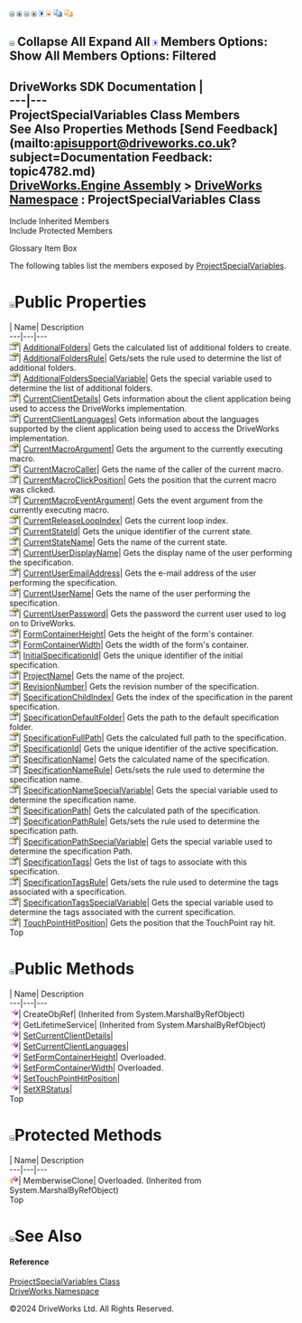 ![](dotnetimages/collapse.gif) ![](dotnetimages/expand.gif) ![](dotnetimages/collapse.gif) ![](dotnetimages/expand.gif) ![](dotnetimages/drpdown.gif) ![](dotnetimages/drpdown_orange.gif) ![](dotnetimages/copycode.gif) ![](dotnetimages/copycodeHighlight.gif)

![](dotnetimages/collapse.gif) Collapse All Expand All ![](dotnetimages/drpdown.gif) Members Options: Show All  Members Options: Filtered   
---  
DriveWorks SDK Documentation  |   
---|---  
ProjectSpecialVariables Class Members   
See Also Properties Methods [Send Feedback](mailto:apisupport@driveworks.co.uk?subject=Documentation Feedback: topic4782.md)  
[DriveWorks.Engine Assembly](topic2156.md) > [DriveWorks Namespace](topic2159.md) : ProjectSpecialVariables Class  
---  
  
Include Inherited Members    
Include Protected Members  


Glossary Item Box

The following tables list the members exposed by [ProjectSpecialVariables](topic4782.md).

# ![](dotnetimages/collapse.gif)Public Properties

| Name| Description  
---|---|---  
![Public Property](dotnetimages/publicProperty.gif)| [AdditionalFolders](topic4798.md)| Gets the calculated list of additional folders to create.   
![Public Property](dotnetimages/publicProperty.gif)| [AdditionalFoldersRule](topic4799.md)| Gets/sets the rule used to determine the list of additional folders.   
![Public Property](dotnetimages/publicProperty.gif)| [AdditionalFoldersSpecialVariable](topic4800.md)| Gets the special variable used to determine the list of additional folders.   
![Public Property](dotnetimages/publicProperty.gif)| [CurrentClientDetails](topic4801.md)| Gets information about the client application being used to access the DriveWorks implementation.   
![Public Property](dotnetimages/publicProperty.gif)| [CurrentClientLanguages](topic4802.md)| Gets information about the languages supported by the client application being used to access the DriveWorks implementation.   
![Public Property](dotnetimages/publicProperty.gif)| [CurrentMacroArgument](topic4803.md)| Gets the argument to the currently executing macro.   
![Public Property](dotnetimages/publicProperty.gif)| [CurrentMacroCaller](topic4804.md)| Gets the name of the caller of the current macro.   
![Public Property](dotnetimages/publicProperty.gif)| [CurrentMacroClickPosition](topic4805.md)| Gets the position that the current macro was clicked.   
![Public Property](dotnetimages/publicProperty.gif)| [CurrentMacroEventArgument](topic4806.md)| Gets the event argument from the currently executing macro.   
![Public Property](dotnetimages/publicProperty.gif)| [CurrentReleaseLoopIndex](topic4807.md)| Gets the current loop index.   
![Public Property](dotnetimages/publicProperty.gif)| [CurrentStateId](topic4808.md)| Gets the unique identifier of the current state.   
![Public Property](dotnetimages/publicProperty.gif)| [CurrentStateName](topic4809.md)| Gets the name of the current state.   
![Public Property](dotnetimages/publicProperty.gif)| [CurrentUserDisplayName](topic4810.md)| Gets the display name of the user performing the specification.   
![Public Property](dotnetimages/publicProperty.gif)| [CurrentUserEmailAddress](topic4811.md)| Gets the e-mail address of the user performing the specification.   
![Public Property](dotnetimages/publicProperty.gif)| [CurrentUserName](topic4812.md)| Gets the name of the user performing the specification.   
![Public Property](dotnetimages/publicProperty.gif)| [CurrentUserPassword](topic4813.md)| Gets the password the current user used to log on to DriveWorks.   
![Public Property](dotnetimages/publicProperty.gif)| [FormContainerHeight](topic4814.md)| Gets the height of the form's container.   
![Public Property](dotnetimages/publicProperty.gif)| [FormContainerWidth](topic4815.md)| Gets the width of the form's container.   
![Public Property](dotnetimages/publicProperty.gif)| [InitialSpecificationId](topic4816.md)| Gets the unique identifier of the initial specification.   
![Public Property](dotnetimages/publicProperty.gif)| [ProjectName](topic4817.md)| Gets the name of the project.   
![Public Property](dotnetimages/publicProperty.gif)| [RevisionNumber](topic4818.md)| Gets the revision number of the specification.   
![Public Property](dotnetimages/publicProperty.gif)| [SpecificationChildIndex](topic4819.md)| Gets the index of the specification in the parent specification.   
![Public Property](dotnetimages/publicProperty.gif)| [SpecificationDefaultFolder](topic4820.md)| Gets the path to the default specification folder.   
![Public Property](dotnetimages/publicProperty.gif)| [SpecificationFullPath](topic4821.md)| Gets the calculated full path to the specification.   
![Public Property](dotnetimages/publicProperty.gif)| [SpecificationId](topic4822.md)| Gets the unique identifier of the active specification.   
![Public Property](dotnetimages/publicProperty.gif)| [SpecificationName](topic4823.md)| Gets the calculated name of the specification.   
![Public Property](dotnetimages/publicProperty.gif)| [SpecificationNameRule](topic4824.md)| Gets/sets the rule used to determine the specification name.   
![Public Property](dotnetimages/publicProperty.gif)| [SpecificationNameSpecialVariable](topic4825.md)| Gets the special variable used to determine the specification name.   
![Public Property](dotnetimages/publicProperty.gif)| [SpecificationPath](topic4826.md)| Gets the calculated path of the specification.   
![Public Property](dotnetimages/publicProperty.gif)| [SpecificationPathRule](topic4827.md)| Gets/sets the rule used to determine the specification path.   
![Public Property](dotnetimages/publicProperty.gif)| [SpecificationPathSpecialVariable](topic4828.md)| Gets the special variable used to determine the specification Path.   
![Public Property](dotnetimages/publicProperty.gif)| [SpecificationTags](topic4829.md)| Gets the list of tags to associate with this specification.   
![Public Property](dotnetimages/publicProperty.gif)| [SpecificationTagsRule](topic4830.md)| Gets/sets the rule used to determine the tags associated with a specification.   
![Public Property](dotnetimages/publicProperty.gif)| [SpecificationTagsSpecialVariable](topic4831.md)| Gets the special variable used to determine the tags associated with the current specification.   
![Public Property](dotnetimages/publicProperty.gif)| [TouchPointHitPosition](topic4832.md)| Gets the position that the TouchPoint ray hit.   
Top

# ![](dotnetimages/collapse.gif)Public Methods

| Name| Description  
---|---|---  
![Public Method](dotnetimages/publicMethod.gif)| CreateObjRef|  (Inherited from System.MarshalByRefObject)  
![Public Method](dotnetimages/publicMethod.gif)| GetLifetimeService|  (Inherited from System.MarshalByRefObject)  
![Public Method](dotnetimages/publicMethod.gif)| [SetCurrentClientDetails](topic4788.md)|   
![Public Method](dotnetimages/publicMethod.gif)| [SetCurrentClientLanguages](topic4789.md)|   
![Public Method](dotnetimages/publicMethod.gif)| [SetFormContainerHeight](topic4790.md)| Overloaded.   
![Public Method](dotnetimages/publicMethod.gif)| [SetFormContainerWidth](topic4793.md)| Overloaded.   
![Public Method](dotnetimages/publicMethod.gif)| [SetTouchPointHitPosition](topic4796.md)|   
![Public Method](dotnetimages/publicMethod.gif)| [SetXRStatus](topic4797.md)|   
Top

# ![](dotnetimages/collapse.gif)Protected Methods

| Name| Description  
---|---|---  
![Protected Method](dotnetimages/protectedMethod.gif)| MemberwiseClone| Overloaded. (Inherited from System.MarshalByRefObject)  
Top

# ![](dotnetimages/collapse.gif)See Also

#### Reference

[ProjectSpecialVariables Class](topic4782.md)   
[DriveWorks Namespace](topic2159.md)

©2024 DriveWorks Ltd. All Rights Reserved.
